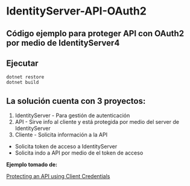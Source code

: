 # IdentityServer-API-OAuth2

## Código ejemplo para proteger API con OAuth2 por medio de IdentityServer4

## Ejecutar
  
```
dotnet restore
dotnet build
```
  
## La solución cuenta con 3 proyectos:

1. IdentityServer - Para gestión de autenticación
2. API - Sirve info al cliente y está protegida por medio del server de IdentityServer
3. Cliente - Solicita información a la API 
  - Solicita token de acceso a IdentityServer
  - Solicita indo a API por medio de el token de acceso
  
**Ejemplo tomado de:**

[Protecting an API using Client Credentials](https://identityserver4.readthedocs.io/en/latest/quickstarts/1_client_credentials.html)
